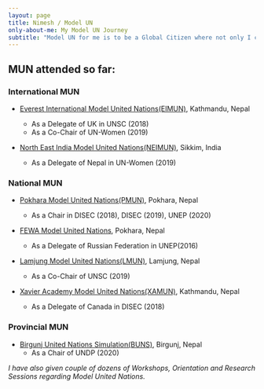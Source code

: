 ```yaml
---
layout: page
title: Nimesh / Model UN
only-about-me: My Model UN Journey
subtitle: "Model UN for me is to be a Global Citizen where not only I can roleplay as other country's diplomats but can represent it in a best way i could."
---
```


## MUN attended so far:
### International MUN
* [Everest International Model United Nations(EIMUN)](https://eimun.global/), Kathmandu, Nepal
    * As a Delegate of UK in UNSC (2018)
    * As a Co-Chair of UN-Women (2019)

* [North East India Model United Nations(NEIMUN)](http://www.neimun.org/), Sikkim, India
    * As a Delegate of Nepal in UN-Women (2019)

### National MUN
* [Pokhara Model United Nations(PMUN)](), Pokhara, Nepal
    * As a Chair in DISEC (2018), DISEC (2019), UNEP (2020)

* [FEWA Model United Nations](), Pokhara, Nepal
    * As a Delegate of Russian Federation in UNEP(2016)

* [Lamjung Model United Nations(LMUN)](), Lamjung, Nepal
    * As a Co-Chair of UNSC (2019)

* [Xavier Academy Model United Nations(XAMUN)](), Kathmandu, Nepal
    * As a Delegate of Canada in DISEC (2018)

### Provincial MUN
* [Birgunj United Nations Simulation(BUNS)](), Birgunj, Nepal
    * As a Chair of UNDP (2020)


_I have also given couple of dozens of Workshops, Orientation and Research Sessions regarding Model United Nations._